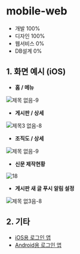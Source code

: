 # mobile-web

* 개발 100%
* 디자인 100%
* 웹서비스 0%
* DB설계 0%

## 1. 화면 예시 (iOS)

* <b>홈 / 메뉴</b>

![제목 없음-9](https://user-images.githubusercontent.com/14077108/135579367-926995c2-ff07-4366-931f-112f3d9fbbf8.png)

* <b>게시판 / 상세</b>

![제목3 없음-8](https://user-images.githubusercontent.com/14077108/135579193-ff16a44d-60a9-47cf-ba15-123a95902667.png)

* <b>조직도 / 상세</b>

![제목 없음-9](https://user-images.githubusercontent.com/14077108/135578191-b8ae0473-9a27-4fa9-b47d-2bc29c41ba99.png)

* <b>신문 제작현황</b>

![18](https://user-images.githubusercontent.com/14077108/135579489-3327af73-de30-46c2-8356-a64bc7502bf5.png)

* <b>게시판 새 글 푸시 알림 설정</b>

![제목 없3음-8](https://user-images.githubusercontent.com/14077108/135579285-7a720f8d-8fff-46a4-8425-2de302ac7f7a.png)

## 2. 기타

* [iOS용 로그인 앱](https://github.com/yeaeun23/ios-login-app)
* [Android용 로그인 앱](https://github.com/yeaeun23/android-login-app)
